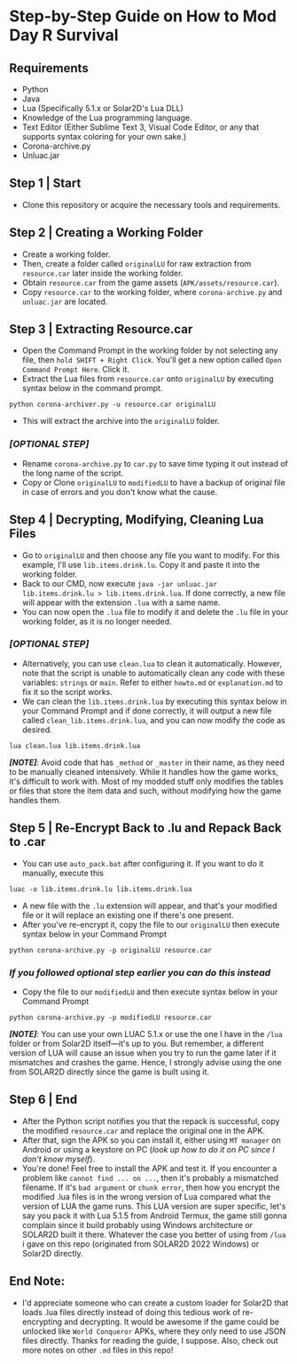 # Step-by-Step Guide on How to Mod Day R Survival

## Requirements
- Python
- Java
- Lua (Specifically 5.1.x or Solar2D's Lua DLL)
- Knowledge of the Lua programming language.
- Text Editor (Either Sublime Text 3, Visual Code Editor, or any that supports syntax coloring for your own sake.)
- Corona-archive.py
- Unluac.jar

## Step 1 | Start
- Clone this repository or acquire the necessary tools and requirements.

## Step 2 | Creating a Working Folder
- Create a working folder.
- Then, create a folder called `originalLU` for raw extraction from `resource.car` later inside the working folder.
- Obtain `resource.car` from the game assets (`APK/assets/resource.car`).
- Copy `resource.car` to the working folder, where `corona-archive.py` and `unluac.jar` are located.

## Step 3 | Extracting Resource.car
- Open the Command Prompt in the working folder by not selecting any file, then `hold SHIFT + Right Click`. You'll get a new option called `Open Command Prompt Here`. Click it.
- Extract the Lua files from `resource.car` onto `originalLU` by executing syntax below in the command prompt. 
```
python corona-archiver.py -u resource.car originalLU
```
- This will extract the archive into the `originalLU` folder.

### _[OPTIONAL STEP]_
- Rename `corona-archive.py` to `car.py` to save time typing it out instead of the long name of the script.
- Copy or Clone `originalLU` to `modifiedLU` to have a backup of original file in case of errors and you don't know what the cause.

## Step 4 | Decrypting, Modifying, Cleaning Lua Files
- Go to `originalLU` and then choose any file you want to modify. For this example, I'll use `lib.items.drink.lu`. Copy it and paste it into the working folder.
- Back to our CMD, now execute `java -jar unluac.jar lib.items.drink.lu > lib.items.drink.lua`. If done correctly, a new file will appear with the extension `.lua` with a same name.
- You can now open the `.lua` file to modify it and delete the `.lu` file in your working folder, as it is no longer needed.

### _[OPTIONAL STEP]_
- Alternatively, you can use `clean.lua` to clean it automatically. However, note that the script is unable to automatically clean any code with these variables: `strings` or `main`. Refer to either `howto.md` or `explanation.md` to fix it so the script works.
- We can clean the `lib.items.drink.lua` by executing this syntax below in your Command Prompt and if done correctly, it will output a new file called `clean_lib.items.drink.lua`, and you can now modify the code as desired.
```
lua clean.lua lib.items.drink.lua
```
**_[NOTE]_**: Avoid code that has `_method` or `_master` in their name, as they need to be manually cleaned intensively. While it handles how the game works, it's difficult to work with. Most of my modded stuff only modifies the tables or files that store the item data and such, without modifying how the game handles them.

## Step 5 | Re-Encrypt Back to .lu and Repack Back to .car
- You can use `auto_pack.bat` after configuring it. If you want to do it manually, execute this 
```
luac -o lib.items.drink.lu lib.items.drink.lua
```
- A new file with the `.lu` extension will appear, and that's your modified file or it will replace an existing one if there's one present.
- After you've re-encrypt it, copy the file to our `originalLU` then execute syntax below in your Command Prompt
```
python corona-archive.py -p originalLU resource.car
```
### _**If you followed optional step earlier you can do this instead**_
- Copy the file to our `modifiedLU` and then execute syntax below in your Command Prompt
```
python corona-archive.py -p modifiedLU resource.car
```
**_[NOTE]_**: You can use your own LUAC 5.1.x or use the one I have in the `/lua` folder or from Solar2D itself—it's up to you. But remember, a different version of LUA will cause an issue when you try to run the game later if it mismatches and crashes the game. Hence, I strongly advise using the one from SOLAR2D directly since the game is built using it.

## Step 6 | End
- After the Python script notifies you that the repack is successful, copy the modified `resource.car` and replace the original one in the APK.
- After that, sign the APK so you can install it, either using `MT manager` on Android or using a keystore on PC (_look up how to do it on PC since I don't know myself_).
- You're done! Feel free to install the APK and test it. If you encounter a problem like `cannot find ... on ...`, then it's probably a mismatched filename. If it's `bad argument` or `chunk error`, then how you encrypt the modified .lua files is in the wrong version of Lua compared what the version of LUA the game runs. This LUA version are super specific, let's say you pack it with Lua 5.1.5 from Android Termux, the game still gonna complain since it build probably using Windows architecture or SOLAR2D built it there. Whatever the case you better of using from `/lua` i gave on this repo (originated from SOLAR2D 2022 Windows) or Solar2D directly.

## End Note:
- I'd appreciate someone who can create a custom loader for Solar2D that loads .lua files directly instead of doing this tedious work of re-encrypting and decrypting. It would be awesome if the game could be unlocked like `World Conqueror` APKs, where they only need to use JSON files directly. Thanks for reading the guide, I suppose. Also, check out more notes on other `.md` files in this repo!
